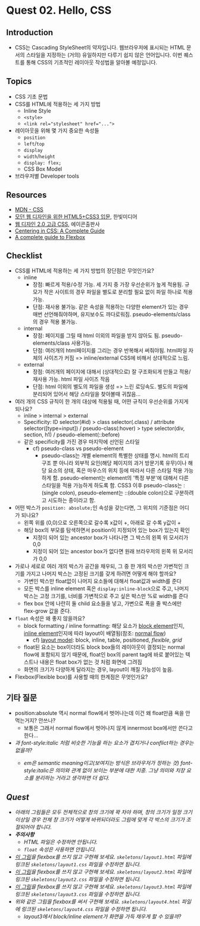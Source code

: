 # Quest 02. Hello, CSS


## Introduction
* CSS는 Cascading StyleSheet의 약자입니다. 웹브라우저에 표시되는 HTML 문서의 스타일을 지정하는 (거의) 유일하지만 다루기 쉽지 않은 언어입니다. 이번 퀘스트를 통해 CSS의 기초적인 레이아웃 작성법을 알아볼 예정입니다.

## Topics
* CSS 기초 문법
* CSS를 HTML에 적용하는 세 가지 방법
  * Inline Style
  * `<style>`
  * `<link rel="stylesheet" href="...">`
* 레이아웃을 위해 몇 가지 중요한 속성들
  * `position`
  * `left`/`top`
  * `display`
  * `width`/`height`
  * `display: flex;`
  * CSS Box Model
* 브라우저별 Developer tools

## Resources
* [MDN - CSS](https://developer.mozilla.org/ko/docs/Web/CSS)
* [모던 웹 디자인을 위한 HTML5+CSS3 입문](http://www.yes24.com/24/Goods/15683538?Acode=101), 한빛미디어
* [웹 디자인 2.0 고급 CSS](http://www.yes24.com/24/Goods/2808075?Acode=101), 에이콘출판사
* [Centering in CSS: A Complete Guide](https://css-tricks.com/centering-css-complete-guide/)
* [A complete guide to Flexbox](https://css-tricks.com/snippets/css/a-guide-to-flexbox/)

## Checklist
* CSS를 HTML에 적용하는 세 가지 방법의 장단점은 무엇인가요?
  * inline
    * 장점: 빠르게 적용/수정 가능. 세 가지 중 가장 우선순위가 높게 적용됨. 규모가 작은 사이트의 경우 파일을 별도로 분리할 필요 없이 파일 하나로 적용가능.
    * 단점: 재사용 불가능. 같은 속성을 적용하는 다양한 element가 있는 경우 매번 선언해줘야하며, 유지보수도 까다로워짐. pseudo-elements/class의 경우 적용 불가능.
  * internal
    * 장점: 페이지를 그릴 때 html 이외의 파일을 받지 않아도 됨. pseudo-elements/class 사용가능.
    * 단점: 여러개의 html페이지를 그리는 경우 반복해서 써줘야됨. html파일 자체의 사이즈가 커짐 => inline/external CSS에 비해서 상대적으로 느림.
  * external
    * 장점: 여러개의 페이지에 대해서 (상대적으로) 잘 구조화되게 만들고 적용/재사용 가능. html 파일 사이즈 작음
    * 단점: html 이외의 별도의 파일을 생성 => 느린 로딩속도. 별도의 파일에 분리되어 있어서 해당 스타일을 찾아볼때 귀찮음...
* 여러 개의 CSS 규칙이 한 개의 대상에 적용될 때, 어떤 규칙이 우선순위를 가지게 되나요?
  * inline > internal > external
  * Specificity: ID selector(#id) > class selector(.class) / attribute selector([type=input]) / pseudo-class(:hover) > type selector(div, section, h1) / pseudo-element(::before)
  * 같은 specificity를 가진 경우 마지막에 선언된 스타일
    * cf) pseudo-class vs pseudo-element
        * pseudo-class는 개별 element의 특별한 상태를 명시. html의 트리구조 뿐 아니라 외부적 요인(해당 페이지의 과거 방문기록 유무)이나 해당 요소의 상태, 혹은 마우스의 위치 등에 따라서 다른 스타일 적용 가능하게 함.
        pseudo-element는 element의 '특정 부분'에 대해서 다른 스타일을 적용 가능하게 하도록 함. 
        CSS3 이후 pseudo-class는 :(single colon), pseudo-element는 ::(double colon)으로 구분하려고 시도하는 중이라고 함.
* 어떤 박스가 `position: absolute;`인 속성을 갖는다면, 그 위치의 기준점은 어디가 되나요?
  * 왼쪽 위를 (0,0)으로 오른쪽으로 갈수록 x값이 +, 아래로 갈 수록 y값이 +
  * 해당 box의 부모를 탐색하면서 position이 지정되어 있는 box가 있는지 확인
    * 지정이 되어 있는 ancestor box가 나타나면 그 박스의 왼쪽 위 모서리가 0,0
    * 지정이 되어 있는 ancestor box가 없다면 원래 브라우저의 왼쪽 위 모서리가 0,0
* 가로나 세로로 여러 개의 박스가 공간을 채우되, 그 중 한 개의 박스만 가변적인 크기를 가지고 나머지 박스는 고정된 크기를 갖게 하려면 어떻게 해야 할까요?
  * 가변인 박스만 float없이 나머지 요소들에 대해서 float값과 width를 준다
  * 모든 박스를 inline element 혹은 `display:inline-block`으로 주고, 나머지 박스는 고정 크기를, 너비를 가변적으로 주고 싶은 박스만 %로 width를 준다
  * flex box 안에 나란히 둘 child 요소들을 넣고, 가변으로 폭을 줄 박스에만 flex-grow 값을 준다.
* `float` 속성은 왜 좋지 않을까요?
  * block formatting / inline formatting: 해당 요소가 [block element](https://www.w3.org/TR/CSS2/visuren.html#block-level)인지, [inline element](https://www.w3.org/TR/CSS2/visuren.html#inline-level)인지에 따라 layout이 배열됨(참조: [normal flow](https://www.w3.org/TR/CSS2/visuren.html#normal-flow))
    * cf) [layout model](https://developer.mozilla.org/en-US/docs/Web/CSS/Layout_mode): block, inline, table, positioned, *flexible*, *grid*
  * float된 요소는 box이더라도 block box들의 레이아웃이 결정되는 normal flow에 포함되지 않기 때문에, float인 box의 parent tag에 바로 붙어있는 텍스트나 내용은 float box가 없는 것 처럼 화면에 그려짐
  * 화면의 크기가 다양하게 달라지는 경우, layout이 깨질 가능성이 높음.
* Flexbox(Flexible box)를 사용할 때의 한계점은 무엇인가요?

## 기타 질문
* position:absolute 역시 normal flow에서 벗어나는데 이건 왜 float만큼 욕을 안먹는거지? 안쓰나?
  * 보통은 그래서 normal flow에서 벗어나지 않게 innermost box에서만 쓴다고 한다...
* <em>과 font-style:italic 처럼 비슷한 기능을 하는 요소가 겹치거나 conflict하는 경우는 없을까?
  * em은 semantic meaning이고(보여지는 방식은 브라우저가 정하는 것) font-style:italic은 의미와 관계 없이 보이는 부분에 대한 치중. 그냥 의미와 치장 요소를 분리하는 거라고 생각하면 더 쉽다.

## Quest
* 아래의 그림들은 모두 전체적으로 창의 크기에 꽉 차야 하며, 창의 크기가 일정 크기 이상일 경우 전체 창 크기가 어떻게 바뀌되더라도 그림에 맞게 각 박스의 크기가 조절되어야 합니다.
* **주의사항**
  * HTML 파일은 수정하면 안됩니다.
  * `float` 속성은 사용하면 안됩니다.
* [이 그림](layout1.png)을 flexbox를 쓰지 않고 구현해 보세요. `skeletons/layout1.html` 파일에 링크된 `skeletons/layout1.css` 파일을 수정하면 됩니다.
* [이 그림](layout2.png)을 flexbox를 쓰지 않고 구현해 보세요. `skeletons/layout2.html` 파일에 링크된 `skeletons/layout2.css` 파일을 수정하면 됩니다.
* [이 그림](layout3.png)을 flexbox를 쓰지 않고 구현해 보세요. `skeletons/layout3.html` 파일에 링크된 `skeletons/layout3.css` 파일을 수정하면 됩니다.
* 위와 같은 그림을 flexbox를 써서 구현해 보세요. `skeletons/layout4.html` 파일에 링크된 `skeletons/layout4.css` 파일을 수정하면 됩니다.
  * layout3에서 block/inline element가 화면을 가득 채우게 할 수 있을까?
